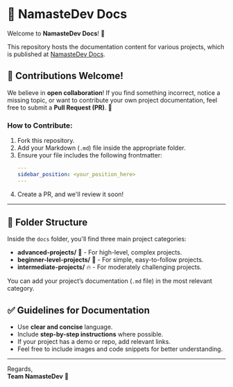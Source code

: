 # 📖 NamasteDev Docs

Welcome to **NamasteDev Docs**! 🎉

This repository hosts the documentation content for various projects, which is published at [NamasteDev Docs](https://namastedev.com/docs).

## 🚀 Contributions Welcome!
We believe in **open collaboration**! If you find something incorrect, notice a missing topic, or want to contribute your own project documentation, feel free to submit a **Pull Request (PR)**. 👏

### How to Contribute:
1. Fork this repository.
2. Add your Markdown (`.md`) file inside the appropriate folder.
3. Ensure your file includes the following frontmatter:
   ```yaml
   ---
   sidebar_position: <your_position_here>
   ---
   ```
4. Create a PR, and we'll review it soon!

---

## 📂 Folder Structure
Inside the `docs` folder, you'll find three main project categories:

- **advanced-projects/** 🚀 - For high-level, complex projects.
- **beginner-level-projects/** 🌱 - For simple, easy-to-follow projects.
- **intermediate-projects/** 🔥 - For moderately challenging projects.

You can add your project’s documentation (`.md` file) in the most relevant category.

## ✅ Guidelines for Documentation
- Use **clear and concise** language.
- Include **step-by-step instructions** where possible.
- If your project has a demo or repo, add relevant links.
- Feel free to include images and code snippets for better understanding.

---

Regards,  
**Team NamasteDev** 🚀
